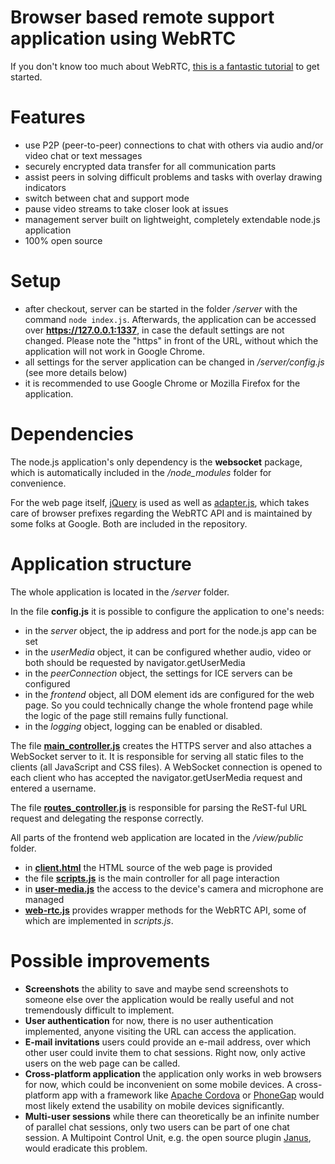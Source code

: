 # Browser based remote support application using WebRTC
If you don't know too much about WebRTC, [this is a fantastic tutorial](http://www.html5rocks.com/en/tutorials/webrtc/basics/) to get started.

# Features
- use P2P (peer-to-peer) connections to chat with others via audio and/or video chat or text messages
- securely encrypted data transfer for all communication parts
- assist peers in solving difficult problems and tasks with overlay drawing indicators
- switch between chat and support mode
- pause video streams to take closer look at issues
- management server built on lightweight, completely extendable node.js application
- 100% open source

# Setup
- after checkout, server can be started in the folder */server* with the command `node index.js`. Afterwards, the application can be accessed over **https://127.0.0.1:1337**, in case the default settings are not changed. Please note the "https" in front of the URL, without which the application will not work in Google Chrome.
- all settings for the server application can be changed in */server/config.js* (see more details below)
- it is recommended to use Google Chrome or Mozilla Firefox for the application.

# Dependencies
The node.js application's only dependency is the **websocket** package, which is automatically included in the */node_modules* folder for convenience.

For the web page itself, [jQuery](http://jquery.com/) is used as well as [adapter.js](https://github.com/webrtc/adapter/blob/master/adapter.js), which takes care of browser prefixes regarding the WebRTC API and is maintained by some folks at Google. Both are included in the repository.

# Application structure
The whole application is located in the */server* folder.

In the file **config.js** it is possible to configure the application to one's needs:
* in the *server* object, the ip address and port for the node.js app can be set
* in the *userMedia* object, it can be configured whether audio, video or both should be requested by navigator.getUserMedia
* in the *peerConnection* object, the settings for ICE servers can be configured
* in the *frontend* object, all DOM element ids are configured for the web page. So you could technically change the whole frontend page while the logic of the page still remains fully functional.
* in the *logging* object, logging can be enabled or disabled.

The file **[main_controller.js](https://github.com/MICSTI/web-rtc/blob/master/server/controller/main_controller.js)** creates the HTTPS server and also attaches a WebSocket server to it. It is responsible for serving all static files to the clients (all JavaScript and CSS files). A WebSocket connection is opened to each client who has accepted the navigator.getUserMedia request and entered a username.

The file **[routes_controller.js](https://github.com/MICSTI/web-rtc/blob/master/server/controller/routes_controller.js)** is responsible for parsing the ReST-ful URL request and delegating the response correctly.

All parts of the frontend web application are located in the */view/public* folder.
* in **[client.html](https://github.com/MICSTI/web-rtc/blob/master/server/view/public/client.html)** the HTML source of the web page is provided
* the file **[scripts.js](https://github.com/MICSTI/web-rtc/blob/master/server/view/public/js/scripts.js)** is the main controller for all page interaction
* in **[user-media.js](https://github.com/MICSTI/web-rtc/blob/master/server/view/public/js/user-media.js)** the access to the device's camera and microphone are managed
* **[web-rtc.js](https://github.com/MICSTI/web-rtc/blob/master/server/view/public/js/web-rtc.js)** provides wrapper methods for the WebRTC API, some of which are implemented in *scripts.js*.

# Possible improvements
- **Screenshots** the ability to save and maybe send screenshots to someone else over the application would be really useful and not tremendously difficult to implement.
- **User authentication** for now, there is no user authentication implemented, anyone visiting the URL can access the application.
- **E-mail invitations** users could provide an e-mail address, over which other user could invite them to chat sessions. Right now, only active users on the web page can be called.
- **Cross-platform application** the application only works in web browsers for now, which could be inconvenient on some mobile devices. A cross-platform app with a framework like [Apache Cordova](https://cordova.apache.org/) or [PhoneGap](http://phonegap.com/) would most likely extend the usability on mobile devices significantly.
- **Multi-user sessions** while there can theoretically be an infinite number of parallel chat sessions, only two users can be part of one chat session. A Multipoint Control Unit, e.g. the open source plugin [Janus](https://github.com/meetecho/janus-gateway), would eradicate this problem.
